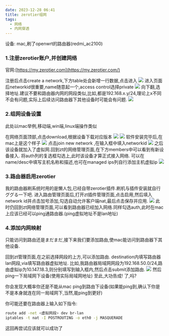 ```yaml
---
date: 2023-12-28 06:41
title: zerotier组网
tags:
  - 网络
  - 内网穿透
---
```

设备: mac,刷了openwrt的路由器(redmi_ac2100)

### 1.注册zerotier账户,并创建网络
官网:[https://my.zerotier.com](https://my.zerotier.com/)

注册后点击create a network,下方table处会新增一行数据,点击进入
![](../../assets/Pasted%20image%2020231228065504.png)
进入页面后networkid很重要,name随意起一个,access control选择private
![](../../assets/Pasted%20image%2020231228065648.png)
向下翻,选择地址.建议不要和路由器内网的网段类似,比如,都是192.168.x.y/24,理论上x不同不会有问题,实际上后续访问路由器下其他设备时可能会有问题.
![](../../assets/Pasted%20image%2020231228065824.png)

### 2.组网设备设置
此处以mac举例,移动端,win端,linux端操作类似

在网络页面顶部,点击download,根据设备下载对应版本
![](../../assets/Pasted%20image%2020231228070200.png)
![](../../assets/Pasted%20image%2020231228070338.png)
软件安装完毕后,在mac上是这个样子
![](../../assets/Pasted%20image%2020231228070553.png)
点击join new network ,在输入框中填入networkid
![](../../assets/Pasted%20image%2020231228070659.png)
之后该设备就加入了虚拟网.回到zt的网络管理页面,在下方members中可以看到有新设备接入.
将auth列的复选框勾选上,此时该设备才算正式接入网络. 可以在name/desc中填写主机名称和描述,也可在managed ips列自行添加主机虚拟ip
![](../../assets/Pasted%20image%2020231228070905.png)

### 3.路由器启用zerotier
我的路由器刷系统时用的是懒人包,已经自带zerotier插件.刷机与插件安装就自行ググる一下吧.
进入路由管理页面后,打开zt插件管理页面,点击启用,然后填入network id并点击加号添加,勾选自动允许客户端nat,最后点击保存并应用.
![](../../assets/Pasted%20image%2020231228071548.png)
此时仍回到zt网络管理页面,可以看到路由器已经加入网络.同样勾选auth,此时在mac上应该已经可以ping通路由器.(ping虚拟地址不是lan地址)

### 4.添加内网映射
只能访问到路由还是まだまだ,接下来我们要添加路由,使mac能访问到路由器下其他设备.

回到zt管理页面,在之前选择网段的上方,可以添加路由.
destination内填写路由器lan网段,via填写路由器虚拟地址.
比如,我路由器局域网网段为192.168.50.0/24,路由虚拟ip为10.147.18.3,则分别填写到输入框内,然后点击submit添加路由.
![](../../assets/Pasted%20image%2020231228072117.png)
然后ping一下局域网下设备(使用实际局域网地址)
至此,大功告成!
了,吗?

你会发现大概率你还是不能从mac ping到路由下设备(如果能ping到,确认下你是不是本身就连在同一局域网下,当然,能ping到更好)

你可能还要在路由器上输入如下指令:
```bash
route add -net <虚拟网段> dev br-lan
iptables -t nat -I POSTROUTING -o eth0 -j MASQUERADE
```
这回再尝试应该就可以成功了